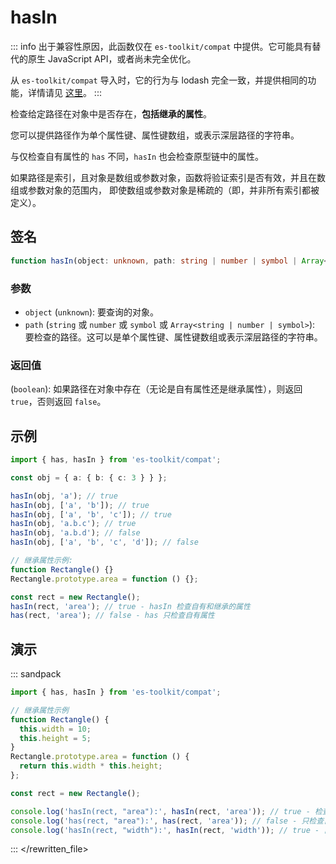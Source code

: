 # hasIn

::: info
出于兼容性原因，此函数仅在 `es-toolkit/compat` 中提供。它可能具有替代的原生 JavaScript API，或者尚未完全优化。

从 `es-toolkit/compat` 导入时，它的行为与 lodash 完全一致，并提供相同的功能，详情请见 [这里](../../../compatibility.md)。
:::

检查给定路径在对象中是否存在，**包括继承的属性**。

您可以提供路径作为单个属性键、属性键数组，或表示深层路径的字符串。

与仅检查自有属性的 `has` 不同，`hasIn` 也会检查原型链中的属性。

如果路径是索引，且对象是数组或参数对象，函数将验证索引是否有效，并且在数组或参数对象的范围内，
即使数组或参数对象是稀疏的（即，并非所有索引都被定义）。

## 签名

```typescript
function hasIn(object: unknown, path: string | number | symbol | Array<string | number | symbol>): boolean;
```

### 参数

- `object` (`unknown`): 要查询的对象。
- `path` (`string` 或 `number` 或 `symbol` 或 `Array<string | number | symbol>`): 要检查的路径。这可以是单个属性键、属性键数组或表示深层路径的字符串。

### 返回值

(`boolean`): 如果路径在对象中存在（无论是自有属性还是继承属性），则返回 `true`，否则返回 `false`。

## 示例

```typescript
import { has, hasIn } from 'es-toolkit/compat';

const obj = { a: { b: { c: 3 } } };

hasIn(obj, 'a'); // true
hasIn(obj, ['a', 'b']); // true
hasIn(obj, ['a', 'b', 'c']); // true
hasIn(obj, 'a.b.c'); // true
hasIn(obj, 'a.b.d'); // false
hasIn(obj, ['a', 'b', 'c', 'd']); // false

// 继承属性示例:
function Rectangle() {}
Rectangle.prototype.area = function () {};

const rect = new Rectangle();
hasIn(rect, 'area'); // true - hasIn 检查自有和继承的属性
has(rect, 'area'); // false - has 只检查自有属性
```

## 演示

::: sandpack

```ts index.ts
import { has, hasIn } from 'es-toolkit/compat';

// 继承属性示例
function Rectangle() {
  this.width = 10;
  this.height = 5;
}
Rectangle.prototype.area = function () {
  return this.width * this.height;
};

const rect = new Rectangle();

console.log('hasIn(rect, "area"):', hasIn(rect, 'area')); // true - 检查继承属性
console.log('has(rect, "area"):', has(rect, 'area')); // false - 只检查自有属性
console.log('hasIn(rect, "width"):', hasIn(rect, 'width')); // true - 自有属性
```

:::
</rewritten_file>
